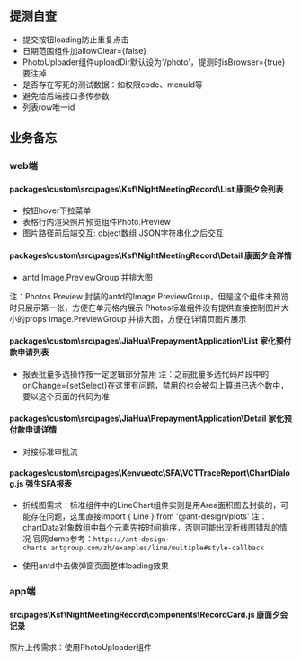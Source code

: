 ## 提测自查
- 提交按钮loading防止重复点击
- 日期范围组件加allowClear={false}
- PhotoUploader组件uploadDir默认设为'/photo'，提测时isBrowser={true}要注掉
- 是否存在写死的测试数据：如权限code、menuId等
- 避免给后端接口多传参数
- 列表row唯一id
## 业务备忘

### web端
#### packages\custom\src\pages\Ksf\NightMeetingRecord\List 康面夕会列表 
- 按钮hover下拉菜单
- 表格行内渲染照片预览组件Photo.Preview
- 图片路径前后端交互: object数组 JSON字符串化之后交互

#### packages\custom\src\pages\Ksf\NightMeetingRecord\Detail 康面夕会详情
- antd Image.PreviewGroup 并排大图

注：Photos.Preview 封装的antd的Image.PreviewGroup，但是这个组件未预览时只展示第一张，方便在单元格内展示
Photos标准组件没有提供直接控制图片大小的props
Image.PreviewGroup 并排大图，方便在详情页图片展示

#### packages\custom\src\pages\JiaHua\PrepaymentApplication\List 家化预付款申请列表
- 报表批量多选操作按一定逻辑部分禁用
注：之前批量多选代码片段中的onChange={setSelect}在这里有问题，禁用的也会被勾上算进已选个数中，要以这个页面的代码为准

#### packages\custom\src\pages\JiaHua\PrepaymentApplication\Detail 家化预付款申请详情
- 对接标准审批流

#### packages\custom\src\pages\Kenvueotc\SFA\VCTTraceReport\ChartDialog.js 强生SFA报表
- 折线图需求：标准组件中的LineChart组件实则是用Area面积图去封装的，可能存在问题，这里直接import { Line } from '@ant-design/plots'
注：chartData对象数组中每个元素先按时间排序，否则可能出现折线图错乱的情况
官网demo参考：`https://ant-design-charts.antgroup.com/zh/examples/line/multiple#style-callback`

- 使用antd中<Spin size="large" />去做弹窗页面整体loading效果

### app端
#### src\pages\Ksf\NightMeetingRecord\components\RecordCard.js 康面夕会记录
照片上传需求：使用PhotoUploader组件